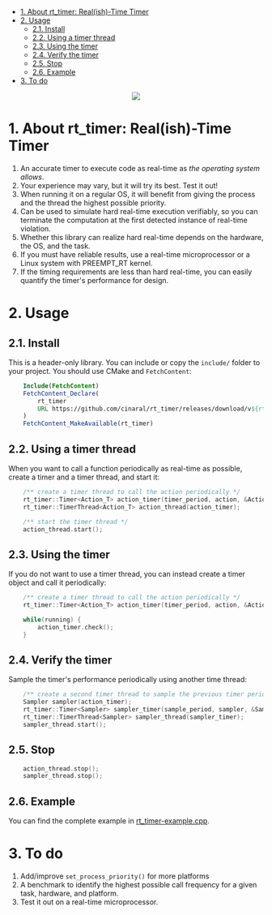 - [1. About rt_timer: Real(ish)-Time Timer](#1-about-rttimer-realish-time-timer)
- [2. Usage](#2-usage)
	- [2.1. Install](#21-install)
	- [2.2. Using a timer thread](#22-using-a-timer-thread)
	- [2.3. Using the timer](#23-using-the-timer)
	- [2.4. Verify the timer](#24-verify-the-timer)
	- [2.5. Stop](#25-stop)
	- [2.6. Example](#26-example)
- [3. To do](#3-to-do)

<p align="center"><img src="https://i.imgur.com/TNvNeQ7.gif""/></p>

# 1. About rt_timer: Real(ish)-Time Timer 
1. An accurate timer to execute code as real-time as *the operating system allows*. 
2. Your experience may vary, but it will try its best. Test it out!
3. When running it on a regular OS, it will benefit from giving the process and the thread the highest possible priority.
4. Can be used to simulate hard real-time execution verifiably, so you can terminate the computation at the first detected instance of real-time violation. 
5. Whether this library can realize hard real-time depends on the hardware, the OS, and the task.
6. If you must have reliable results, use a real-time microprocessor or a Linux system with PREEMPT_RT kernel. 
7. If the timing requirements are less than hard real-time, you can easily quantify the timer's performance for design.

# 2. Usage
## 2.1. Install
This is a header-only library. You can include or copy the ```include/``` folder to your project. You should use CMake and ```FetchContent```:
```CMake
	Include(FetchContent)
	FetchContent_Declare(
		rt_timer 
		URL https://github.com/cinaral/rt_timer/releases/download/v${rt_timer_VERSION}/src.zip
	)
	FetchContent_MakeAvailable(rt_timer)
```

## 2.2. Using a timer thread
When you want to call a function periodically as real-time as possible, create a timer and a timer thread, and start it:
```cpp
	/** create a timer thread to call the action periodically */
	rt_timer::Timer<Action_T> action_timer(timer_period, action, &Action_T::fun);
	rt_timer::TimerThread<Action_T> action_thread(action_timer);

	/** start the timer thread */
	action_thread.start();
```
## 2.3. Using the timer
If you do not want to use a timer thread, you can instead create a timer object and call it periodically:
```cpp
	/** create a timer thread to call the action periodically */
	rt_timer::Timer<Action_T> action_timer(timer_period, action, &Action_T::fun);

	while(running) {
		action_timer.check();
	}
```

## 2.4. Verify the timer
Sample the timer's performance periodically using another time thread:
```cpp
	/** create a second timer thread to sample the previous timer periodically */
	Sampler sampler(action_timer);
	rt_timer::Timer<Sampler> sampler_timer(sample_period, sampler, &Sampler::sample);
	rt_timer::TimerThread<Sampler> sampler_thread(sampler_timer);
	sampler_thread.start();
```

## 2.5. Stop
```cpp
	action_thread.stop();
	sampler_thread.stop();
```
## 2.6. Example
You can find the complete example in [rt_timer-example.cpp](./examples/rt_timer.cpp).

# 3. To do
1. Add/improve ```set_process_priority()``` for more platforms
2. A benchmark to identify the highest possible call frequency for a given task, hardware, and platform.
3. Test it out on a real-time microprocessor.
